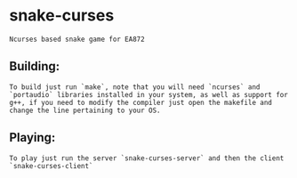 # snake-curses
	Ncurses based snake game for EA872

## Building:
	To build just run `make`, note that you will need `ncurses` and `portaudio` libraries installed in your system, as well as support for g++, if you need to modify the compiler just open the makefile and change the line pertaining to your OS.

## Playing:
	To play just run the server `snake-curses-server` and then the client `snake-curses-client`
